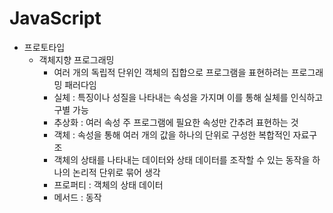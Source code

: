 # JavaScript
* 프로토타입
  - 객체지향 프로그래밍
    - 여러 개의 독립적 단위인 객체의 집합으로 프로그램을 표현하려는 프로그래밍 패러다임
    - 실체 : 특징이나 성질을 나타내는 속성을 가지며 이를 통해 실체를 인식하고 구별 가능
    - 추상화 : 여러 속성 주 프로그램에 필요한 속성만 간추려 표현하는 것
    - 객체 : 속성을 통해 여러 개의 값을 하나의 단위로 구성한 복합적인 자료구조
    - 객체의 상태를 나타내는 데이터와 상태 데이터를 조작할 수 있는 동작을 하나의 논리적 단위로 묶어 생각
    - 프로퍼티 : 객체의 상태 데이터
    - 메서드 : 동작